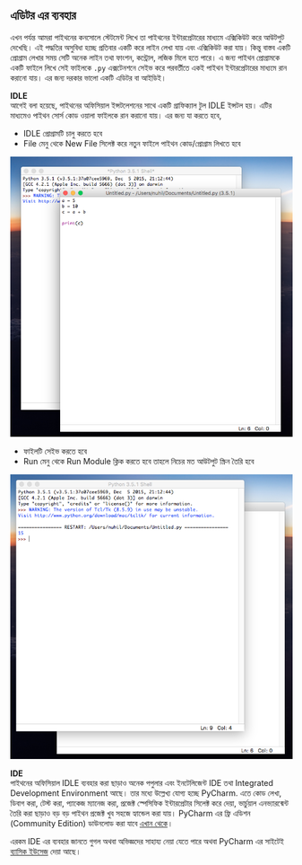 ## এডিটর এর ব্যবহার   

এখন পর্যন্ত আমরা পাইথনের কনসোলে স্টেটমেন্ট লিখে তা পাইথনের ইন্টারপ্রেটারের মাধ্যমে এক্সিকিউট করে আউটপুট দেখেছি। এই পদ্ধতির অসুবিধা হচ্ছে প্রতিবার একটি করে লাইন লেখা যায় এবং এক্সিকিউট করা যায়। কিন্তু বাস্তব একটি প্রোগ্রাম লেখার সময় সেটি অনেক লাইন তথা ফাংশন, কন্ট্রোল, লজিক মিলে হতে পারে। এ জন্য পাইথন প্রোগ্রামকে একটি ফাইলে লিখে সেই ফাইলকে `.py` এক্সটেনশনে সেইভ করে পরবর্তীতে একই পাইথন ইন্টারপ্রেটারের মাধ্যমে রান করানো যায়। এর জন্য দরকার ভালো একটি এডিটর বা আইডিই।     

**IDLE**  
আগেই বলা হয়েছে, পাইথনের অফিসিয়াল ইন্সটলেশনের সাথে একটি গ্রাফিক্যাল টুল IDLE ইন্সটল হয়। এটির মাধ্যমেও পাইথন সোর্স কোড ওয়ালা ফাইলকে রান করানো যায়। এর জন্য যা করতে হবে,  

- IDLE প্রোগ্রামটি চালু করতে হবে
- File মেনু থেকে New File সিলেক্ট করে নতুন ফাইলে পাইথন কোড/প্রোগ্রাম লিখতে হবে


![Write-Code](write-code.png)   

- ফাইলটি সেইভ করতে হবে 
- Run মেনু থেকে Run Module ক্লিক করতে হবে তাহলে নিচের মত আউটপুট স্ক্রিন তৈরি হবে

![Run](run-output.png)   

**IDE**   
পাইথনের অফিসিয়াল IDLE ব্যবহার করা ছাড়াও অনেক পপুলার এবং ইনটেলিজেন্ট IDE তথা Integrated Development Environment আছে। তার মধ্যে উল্লেখ্য যোগ্য হচ্ছে PyCharm. এতে কোড লেখা, ডিবাগ করা, টেস্ট করা, প্যাকেজ ম্যানেজ করা, প্রজেক্ট স্পেসিফিক ইন্টারপ্রেটার সিলেক্ট করে দেয়া, ভার্চুয়াল এনভ্যারন্মেন্ট তৈরি করা ছাড়াও বড় বড় পাইথন প্রজেক্ট খুব সহজে হ্যান্ডেল করা যায়। PyCharm এর ফ্রি এডিশন (Community Edition) ডাউনলোড করা যাবে [এখান থেকে](https://www.jetbrains.com/pycharm/download/)।  

এরকম IDE এর ব্যবহার জানতে গুগল অথবা অভিজ্ঞদের সাহায্য নেয়া যেতে পারে অথবা PyCharm এর সাইটেই [ব্যাসিক ইউসেজ](https://www.jetbrains.com/pycharm/documentation/) দেয়া আছে। 
